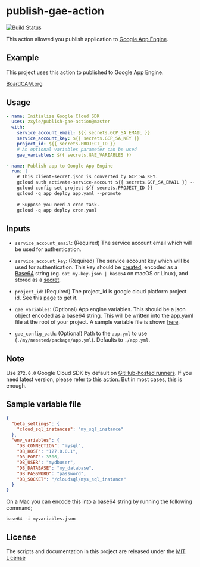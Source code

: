 # publish-gae-action
[![Build Status](https://github.com/zxyle/publish-gae-action/workflows/Test%20Actions/badge.svg)](https://github.com/zxyle/publish-gae-action/actions?query=workflow%3A%22Test+Actions%22)


This action allowed you publish application to [Google App Engine](https://cloud.google.com/appengine/).

## Example

This project uses this action to published to Google App Engine.

[BoardCAM.org](https://github.com/BoardCAM/BoardCAM.org/blob/master/.github/workflows/pythonapp.yml)

## Usage
```yaml
- name: Initialize Google Cloud SDK
  uses: zxyle/publish-gae-action@master
  with:
    service_account_email: ${{ secrets.GCP_SA_EMAIL }}
    service_account_key: ${{ secrets.GCP_SA_KEY }}
    project_id: ${{ secrets.PROJECT_ID }}
    # An optional variables parameter can be used
    gae_variables: ${{ secrets.GAE_VARIABLES }}

- name: Publish app to Google App Engine
  run: |
    # This client-secret.json is converted by GCP_SA_KEY.
    gcloud auth activate-service-account ${{ secrets.GCP_SA_EMAIL }} --key-file=client-secret.json
    gcloud config set project ${{ secrets.PROJECT_ID }}
    gcloud -q app deploy app.yaml --promote
    
    # Suppose you need a cron task.
    gcloud -q app deploy cron.yaml
```
## Inputs

* `service_account_email`: (Required) The service account email which will be used for authentication.

* `service_account_key`: (Required) The service account key which will be used for authentication. This key should be [created](https://cloud.google.com/iam/docs/creating-managing-service-account-keys), encoded as a [Base64](https://en.wikipedia.org/wiki/Base64) string (eg. `cat my-key.json | base64` on macOS or Linux), and stored as a [secret](https://help.github.com/en/actions/automating-your-workflow-with-github-actions/creating-and-using-encrypted-secrets). 

* `project_id`: (Required) The project_id is google cloud platform project id. See this [page](https://console.cloud.google.com/home/dashboard) to get it.

* `gae_variables`: (Optional) App engine variables. This should be a json object encoded as a base64 string. This will be written into the app.yaml file at the root of your project. A sample variable file is shown [here](#sample-variable-file).

* `gae_config_path`: (Optional) Path to the `app.yml` to use (`./my/neseted/package/app.yml`). Defaults to `./app.yml`.


## Note
Use `272.0.0` Google Cloud SDK by default on [GitHub-hosted runners](https://help.github.com/en/actions/automating-your-workflow-with-github-actions/software-installed-on-github-hosted-runners#ubuntu-1804-lts). If you need latest version, please refer to this [action](https://github.com/GoogleCloudPlatform/github-actions/tree/master/setup-gcloud). But in most cases, this is enough.

## Sample variable file
```json
{
  "beta_settings": {
    "cloud_sql_instances": "my_sql_instance"
  },
  "env_variables": {
    "DB_CONNECTION": "mysql",
    "DB_HOST": "127.0.0.1",
    "DB_PORT": 3306,
    "DB_USER": "mydbuser",
    "DB_DATABASE": "my_database",
    "DB_PASSWORD": "password",
    "DB_SOCKET": "/cloudsql/mys_sql_instance"
  }
}
```

On a Mac you can encode this into a base64 string by running the following command;

```shell script
base64 -i myvariables.json
```


## License
The scripts and documentation in this project are released under the [MIT License](LICENSE)
